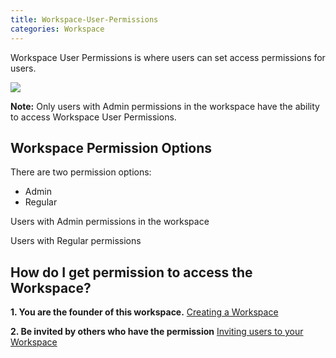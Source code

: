```yaml
---
title: Workspace-User-Permissions
categories: Workspace
---
```

Workspace User Permissions is where users can set access permissions for users.

![](https://cloud.githubusercontent.com/assets/26155270/23741688/bad794ac-04e4-11e7-8e11-6537130116f8.png)

**Note:** Only users with Admin permissions in the workspace have the ability to access Workspace User Permissions.

## Workspace Permission Options

There are two permission options:

- Admin
- Regular

Users with Admin permissions in the workspace

Users with Regular permissions

## How do I get permission to access the Workspace?  

**1. You are the founder of this workspace.**  [Creating a Workspace](/Creating-a-Workspace)

**2. Be invited by others who have the permission** [Inviting users to your Workspace](/Inviting-a-User-to-your-Workspace)


